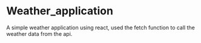 # Weather_application
A simple weather application using react, used the fetch function to call the weather data from the api.
